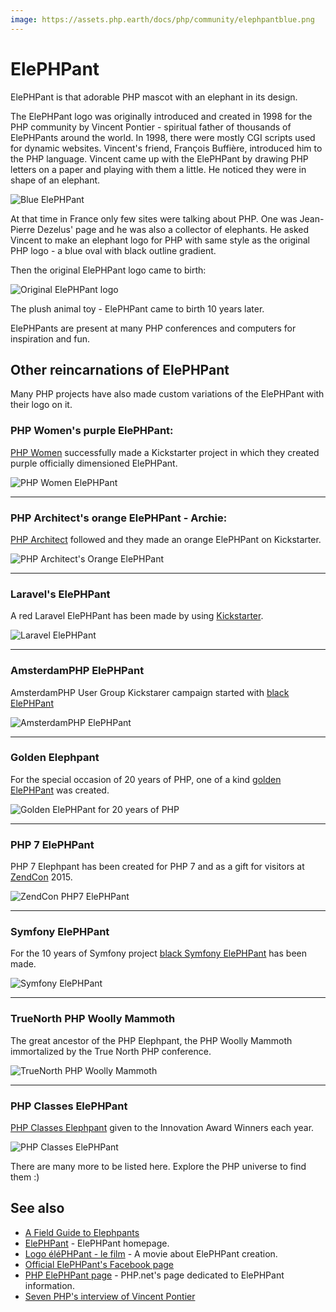 ```yaml
---
image: https://assets.php.earth/docs/php/community/elephpantblue.png
---
```


# ElePHPant

ElePHPant is that adorable PHP mascot with an elephant in its design.

The ElePHPant logo was originally introduced and created in 1998 for the PHP
community by Vincent Pontier - spiritual father of thousands of ElePHPants
around the world. In 1998, there were mostly CGI scripts used for dynamic
websites. Vincent's friend, François Buffière, introduced him to the PHP language.
Vincent came up with the ElePHPant by drawing PHP letters on a paper and playing
with them a little. He noticed they were in shape of an elephant.

![Blue ElePHPant](https://assets.php.earth/docs/php/community/elephpantblue.png "Blue ElePHPant")

At that time in France only few sites were talking about PHP. One was Jean-Pierre
Dezelus' page and he was also a collector of elephants. He asked Vincent to make
an elephant logo for PHP with same style as the original PHP logo - a blue oval
with black outline gradient.

Then the original ElePHPant logo came to birth:

![Original ElePHPant logo](https://assets.php.earth/docs/community/elephpant.png "Original ElePHPant logo")

The plush animal toy - ElePHPant came to birth 10 years later.

ElePHPants are present at many PHP conferences and computers for inspiration and
fun.

## Other reincarnations of ElePHPant

Many PHP projects have also made custom variations of the ElePHPant with their
logo on it.

### PHP Women's purple ElePHPant:

  [PHP Women](http://phpwomen.org/) successfully made a Kickstarter project in
  which they created purple officially dimensioned ElePHPant.

  ![PHP Women ElePHPant](https://assets.php.earth/docs/community/phpwomen.png "PHP Women ElePHPant")

---

### PHP Architect's orange ElePHPant - Archie:

  [PHP Architect](http://www.phparch.com/) followed and they made an orange
  ElePHPant on Kickstarter.

  ![PHP Architect's Orange ElePHPant](https://assets.php.earth/docs/community/elephpant-archie.png "PHP Architect's ElePHPant Archie")

---

### Laravel's ElePHPant

  A red Laravel ElePHPant has been made by using [Kickstarter](https://www.kickstarter.com/projects/1560940280/laravel-Elephpant).

  ![Laravel ElePHPant](https://assets.php.earth/docs/community/laravelelephpant.png "Laravel ElePHPant")

---

### AmsterdamPHP ElePHPant

  AmsterdamPHP User Group Kickstarer campaign started with [black ElePHPant](https://www.kickstarter.com/projects/rdohms/the-amsterdamphp-elephpant)

  ![AmsterdamPHP ElePHPant](https://assets.php.earth/docs/community/blackelephpant.png "AmsterdamPHP ElePHPant")

---

### Golden Elephpant

  For the special occasion of 20 years of PHP, one of a kind [golden ElePHPant](https://twitter.com/gelephpant) was created.

  ![Golden ElePHPant for 20 years of PHP](https://assets.php.earth/docs/community/goldenelephpant.png "Golden ElePHPant")

---

### PHP 7 ElePHPant

  PHP 7 Elephpant has been created for PHP 7 and as a gift for visitors at [ZendCon](http://www.zendcon.com/) 2015.

  ![ZendCon PHP7 ElePHPant](https://assets.php.earth/docs/community/php7elephpant.png "ZendCon PHP7 Elephpant")

---

### Symfony ElePHPant

  For the 10 years of Symfony project [black Symfony ElePHPant](http://symfony.com/blog/the-wait-is-finally-over-the-symfony-elephpants-have-arrived) has been made.

  ![Symfony ElePHPant](https://assets.php.earth/docs/community/symfonyelephpant.png "Symfony ElePHPant")

---

### TrueNorth PHP Woolly Mammoth

  The great ancestor of the PHP Elephpant, the PHP Woolly Mammoth immortalized by the True North PHP conference.

  ![TrueNorth PHP Woolly Mammoth](https://assets.php.earth/docs/community/mammoth.png)

---

### PHP Classes ElePHPant

  [PHP Classes Elephpant](http://www.phpclasses.org/blog/post/372-How-to-Win-a-Big-PHP-ElePHPant-Plush-Mascott-Every-Month-and-Innovation-Award-Certificates.html) given to the Innovation Award Winners each year.

  ![PHP Classes ElePHPant](https://assets.php.earth/docs/community/phpclasses-elephpant.jpg)

There are many more to be listed here. Explore the PHP universe to find them :)

## See also

* [A Field Guide to Elephpants](http://afieldguidetoelephpants.net/)
* [ElePHPant](http://www.elephpant.com/) - ElePHPant homepage.
* [Logo éléPHPant - le film](https://www.youtube.com/watch?v=eRYkUASUpZ0) - A movie about ElePHPant creation.
* [Official ElePHPant's Facebook page](https://www.facebook.com/pages/elePHPant-Official/774704769242207)
* [PHP ElePHPant page](http://php.net/elephpant.php) - PHP.net's page dedicated to ElePHPant information.
* [Seven PHP's interview of Vincent Pontier](http://7php.com/elephpant/#A_Small_Intro_PHP_The_PHP_Community)
